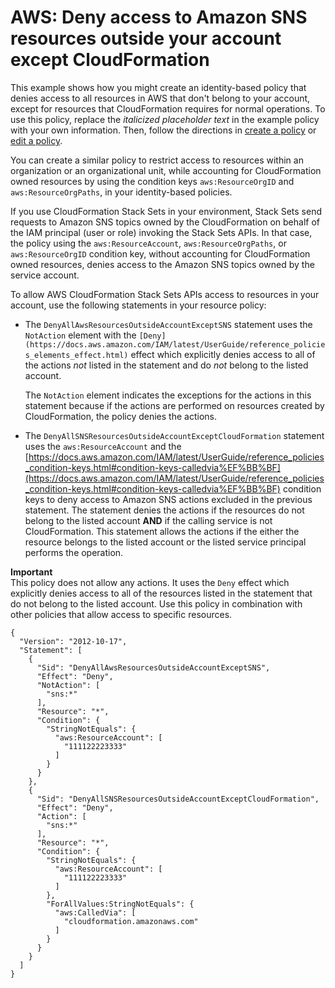 # AWS: Deny access to Amazon SNS resources outside your account except CloudFormation<a name="reference_policies_examples_cfn_sns_resource_account"></a>

This example shows how you might create an identity\-based policy that denies access to all resources in AWS that don't belong to your account, except for resources that CloudFormation requires for normal operations\. To use this policy, replace the *italicized placeholder text* in the example policy with your own information\. Then, follow the directions in [create a policy](access_policies_create.md) or [edit a policy](access_policies_manage-edit.md)\. 

You can create a similar policy to restrict access to resources within an organization or an organizational unit, while accounting for CloudFormation owned resources by using the condition keys `aws:ResourceOrgID` and `aws:ResourceOrgPaths`, in your identity\-based policies\. 

If you use CloudFormation Stack Sets in your environment, Stack Sets send requests to Amazon SNS topics owned by the CloudFormation on behalf of the IAM principal \(user or role\) invoking the Stack Sets APIs\. In that case, the policy using the `aws:ResourceAccount`, `aws:ResourceOrgPaths`, or `aws:ResourceOrgID` condition key, without accounting for CloudFormation owned resources, denies access to the Amazon SNS topics owned by the service account\. 

To allow AWS CloudFormation Stack Sets APIs access to resources in your account, use the following statements in your resource policy:
+ The `DenyAllAwsResourcesOutsideAccountExceptSNS` statement uses the `NotAction` element with the `[Deny](https://docs.aws.amazon.com/IAM/latest/UserGuide/reference_policies_elements_effect.html)` effect which explicitly denies access to all of the actions *not* listed in the statement and do *not* belong to the listed account\.

   The `NotAction` element indicates the exceptions for the actions in this statement because if the actions are performed on resources created by CloudFormation, the policy denies the actions\.
+ The `DenyAllSNSResourcesOutsideAccountExceptCloudFormation` statement uses the `aws:ResourceAccount` and the [https://docs.aws.amazon.com/IAM/latest/UserGuide/reference_policies_condition-keys.html#condition-keys-calledvia%EF%BB%BF](https://docs.aws.amazon.com/IAM/latest/UserGuide/reference_policies_condition-keys.html#condition-keys-calledvia%EF%BB%BF) condition keys to deny access to Amazon SNS actions excluded in the previous statement\. The statement denies the actions if the resources do not belong to the listed account **AND** if the calling service is not CloudFormation\. This statement allows the actions if the either the resource belongs to the listed account or the listed service principal performs the operation\.

**Important**  
This policy does not allow any actions\. It uses the `Deny` effect which explicitly denies access to all of the resources listed in the statement that do not belong to the listed account\. Use this policy in combination with other policies that allow access to specific resources\.

```
{
  "Version": "2012-10-17",
  "Statement": [
    {
      "Sid": "DenyAllAwsResourcesOutsideAccountExceptSNS",
      "Effect": "Deny",
      "NotAction": [
        "sns:*"
      ],
      "Resource": "*",
      "Condition": {
        "StringNotEquals": {
          "aws:ResourceAccount": [
            "111122223333"
          ]
        }
      }
    },
    {
      "Sid": "DenyAllSNSResourcesOutsideAccountExceptCloudFormation",
      "Effect": "Deny",
      "Action": [
        "sns:*"
      ],
      "Resource": "*",
      "Condition": {
        "StringNotEquals": {
          "aws:ResourceAccount": [
            "111122223333"
          ]
        },
        "ForAllValues:StringNotEquals": {
          "aws:CalledVia": [
            "cloudformation.amazonaws.com"
          ]
        }
      }
    }
  ]
}
```